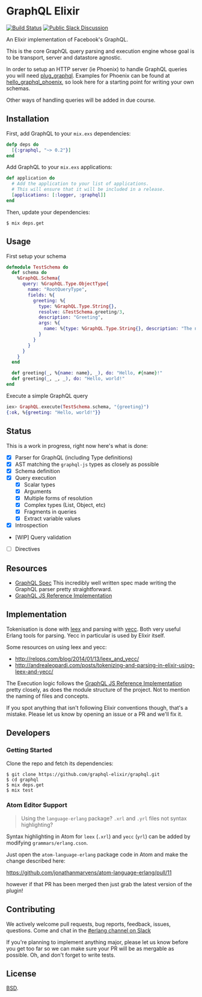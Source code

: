 # GraphQL Elixir

[![Build Status](https://travis-ci.org/graphql-elixir/graphql.svg)](https://travis-ci.org/graphql-elixir/graphql)
[![Public Slack Discussion](https://graphql-slack.herokuapp.com/badge.svg)](https://graphql-slack.herokuapp.com/)

An Elixir implementation of Facebook's GraphQL.

This is the core GraphQL query parsing and execution engine whose goal is to be
transport, server and datastore agnostic.

In order to setup an HTTP server (ie Phoenix) to handle GraphQL queries you will
need [plug_graphql](https://github.com/graphql-elixir/plug_graphql).
Examples for Phoenix can be found at [hello_graphql_phoenix](https://github.com/graphql-elixir/hello_graphql_phoenix), so look here for a starting point for writing your own schemas.

Other ways of handling queries will be added in due course.

## Installation

First, add GraphQL to your `mix.exs` dependencies:

```elixir
defp deps do
  [{:graphql, "~> 0.2"}]
end
```

Add GraphQL to your `mix.exs` applications:

```elixir
def application do
  # Add the application to your list of applications.
  # This will ensure that it will be included in a release.
  [applications: [:logger, :graphql]]
end
```

Then, update your dependencies:

```sh-session
$ mix deps.get
```

## Usage

First setup your schema

```elixir
defmodule TestSchema do
  def schema do
    %GraphQL.Schema{
      query: %GraphQL.Type.ObjectType{
        name: "RootQueryType",
        fields: %{
          greeting: %{
            type: %GraphQL.Type.String{},
            resolve: &TestSchema.greeting/3,
            description: "Greeting",
            args: %{
              name: %{type: %GraphQL.Type.String{}, description: "The name of who you'd like to greet."},
            }
          }
        }
      }
    }
  end

  def greeting(_, %{name: name}, _), do: "Hello, #{name}!"
  def greeting(_, _, _), do: "Hello, world!"
end
```

Execute a simple GraphQL query

```elixir
iex> GraphQL.execute(TestSchema.schema, "{greeting}")
{:ok, %{greeting: "Hello, world!"}}
```

## Status

This is a work in progress, right now here's what is done:

- [x] Parser for GraphQL (including Type definitions)
- [x] AST matching the `graphql-js` types as closely as possible
- [x] Schema definition
- [x] Query execution
  - [x] Scalar types
  - [x] Arguments
  - [x] Multiple forms of resolution
  - [x] Complex types (List, Object, etc)
  - [x] Fragments in queries
  - [x] Extract variable values
- [x] Introspection
- [WIP] Query validation
- [ ] Directives

## Resources

- [GraphQL Spec](http://facebook.github.io/graphql/) This incredibly well written spec made writing the GraphQL parser pretty straightforward.
- [GraphQL JS Reference Implementation](https://github.com/graphql/graphql-js)

## Implementation

Tokenisation is done with [leex](http://erlang.org/doc/man/leex.html) and parsing with [yecc](http://erlang.org/doc/man/yecc.html). Both very useful Erlang tools for parsing. Yecc in particular is used by Elixir itself.

Some resources on using leex and yecc:

* http://relops.com/blog/2014/01/13/leex_and_yecc/
* http://andrealeopardi.com/posts/tokenizing-and-parsing-in-elixir-using-leex-and-yecc/

The Execution logic follows the [GraphQL JS Reference Implementation](https://github.com/graphql/graphql-js) pretty closely, as does the module structure of the project. Not to mention the naming of files and concepts.

If you spot anything that isn't following Elixir conventions though, that's a mistake. Please let us know by opening an issue or a PR and we'll fix it.

## Developers

### Getting Started

Clone the repo and fetch its dependencies:

```
$ git clone https://github.com/graphql-elixir/graphql.git
$ cd graphql
$ mix deps.get
$ mix test
```

### Atom Editor Support

>  Using the `language-erlang` package? `.xrl` and `.yrl` files not syntax highlighting?

Syntax highlighting in Atom for `leex` (`.xrl`) and `yecc` (`yrl`) can be added by modifying `grammars/erlang.cson`.

Just open the `atom-language-erlang` package code in Atom and make the change described here:

https://github.com/jonathanmarvens/atom-language-erlang/pull/11

however if that PR has been merged then just grab the latest version of the plugin!

## Contributing

We actively welcome pull requests, bug reports, feedback, issues, questions. Come and chat in the [#erlang channel on Slack](https://graphql-slack.herokuapp.com/)

If you're planning to implement anything major, please let us know before you get too far so we can make sure your PR will be as mergable as possible. Oh, and don't forget to write tests.

## License

[BSD](https://github.com/graphql-elixir/graphql/blob/master/LICENSE).
